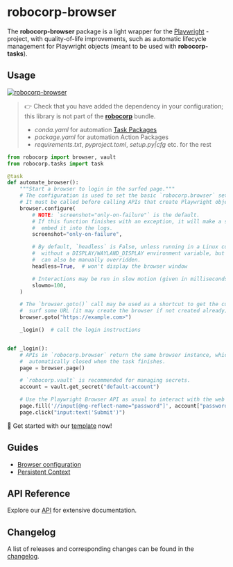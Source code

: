 # robocorp-browser

The **robocorp-browser** package is a light wrapper for the [Playwright](https://playwright.dev/python/) -project, with quality-of-life improvements, such as automatic lifecycle management for Playwright objects (meant to be used with **robocorp-tasks**).

## Usage

[![`robocorp-browser`](https://img.shields.io/pypi/v/robocorp-browser?label=robocorp-browser)](https://pypi.org/project/robocorp-browser/)

> 👉 Check that you have added the dependency in your configuration; this library is not part of the [**robocorp**](https://pypi.org/project/robocorp/) bundle.
> - _conda.yaml_ for automation [Task Packages](https://robocorp.com/docs/robot-structure)
> - _package.yaml_ for automation Action Packages
> - _requirements.txt_, _pyproject.toml_, _setup.py|cfg_ etc. for the rest

```python
from robocorp import browser, vault
from robocorp.tasks import task

@task
def automate_browser():
    """Start a browser to login in the surfed page."""
    # The configuration is used to set the basic `robocorp.browser` settings.
    # It must be called before calling APIs that create Playwright objects.
    browser.configure(
        # NOTE: `screenshot="only-on-failure"` is the default.
        # If this function finishes with an exception, it will make a screenshot and
        #  embed it into the logs.
        screenshot="only-on-failure",

        # By default, `headless` is False, unless running in a Linux container
        #  without a DISPLAY/WAYLAND_DISPLAY environment variable, but it
        #  can also be manually overridden.
        headless=True,  # won't display the browser window

        # Interactions may be run in slow motion (given in milliseconds).
        slowmo=100,
    )

    # The `browser.goto()` call may be used as a shortcut to get the current page and
    #  surf some URL (it may create the browser if not created already).
    browser.goto("https://example.com>")

    _login()  # call the login instructions


def _login():
    # APIs in `robocorp.browser` return the same browser instance, which is
    #  automatically closed when the task finishes.
    page = browser.page()

    # `robocorp.vault` is recommended for managing secrets.
    account = vault.get_secret("default-account")

    # Use the Playwright Browser API as usual to interact with the web elements.
    page.fill('//input[@ng-reflect-name="password"]', account["password"])
    page.click("input:text('Submit')")
```

🚀 Get started with our [template](https://robocorp.com/portal/robot/robocorp/template-python-browser) now!

## Guides

- [Browser configuration](https://github.com/robocorp/robocorp/blob/master/browser/docs/guides/00-configuration.md)
- [Persistent Context](https://github.com/robocorp/robocorp/blob/master/browser/docs/guides/01-persistent-context.md)

## API Reference

Explore our [API](https://github.com/robocorp/robocorp/blob/master/browser/docs/api/README.md) for extensive documentation.

## Changelog

A list of releases and corresponding changes can be found in the [changelog](https://github.com/robocorp/robocorp/blob/master/browser/docs/CHANGELOG.md).
